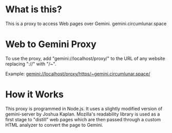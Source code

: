 # What is this?
This is a proxy to access Web pages over Gemini.
gemini.circumlunar.space

# Web to Gemini Proxy
To use the proxy, add "gemini://localhost/proxy/"  to the URL of any website replacing "://" with "/~".

Example:
[gemini://localhost/proxy/https/~gemini.circumlunar.space/](gemini://localhost/proxy/https/~gemini.circumlunar.space/)
# How it Works
This proxy is programmed in Node.js. It uses a slightly modified version of gemini-server by Joshua Kaplan. Mozilla's readability library is used as a first stage to "distill" web pages which are then passed through a custom HTML analyzer to convert the page to Gemini.
